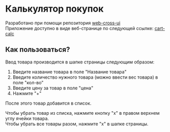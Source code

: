# Калькулятор покупок

Разработано при помощи репозитория [web-cross-ui](https://github.com/kensoi/web-cross-ui)  
Приложение доступно в виде веб-странице по следующей ссылке: [cart-calc](https://kensoi.github.io/cart-calc)

## Как пользоваться?

Ввод товара производится в шапке страницы следующим образом:

1. Введите название товара в поле "Название товара"
2. Введите количество нужного товара (можно ввести вес товара) в поле "кол-во"
3. Введите цену за товар в поле "цена"
4. Нажмите "+"

После этого товар добавится в список.

Чтобы убрать товар из списка, нажмите кнопку "х" в правом верхнем углу ячейки товара.  
Чтобы убрать все товары разом, нажмите "х" в шапке страницы.
